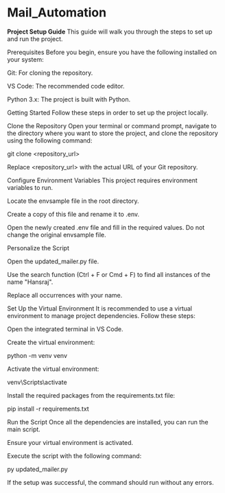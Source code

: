 # Mail_Automation
**Project Setup Guide**
This guide will walk you through the steps to set up and run the project.

Prerequisites
Before you begin, ensure you have the following installed on your system:

Git: For cloning the repository.

VS Code: The recommended code editor.

Python 3.x: The project is built with Python.

Getting Started
Follow these steps in order to set up the project locally.

Clone the Repository
Open your terminal or command prompt, navigate to the directory where you want to store the project, and clone the repository using the following command:

git clone <repository_url>

Replace <repository_url> with the actual URL of your Git repository.

Configure Environment Variables
This project requires environment variables to run.

Locate the envsample file in the root directory.

Create a copy of this file and rename it to .env.

Open the newly created .env file and fill in the required values. Do not change the original envsample file.

Personalize the Script

Open the updated_mailer.py file.

Use the search function (Ctrl + F or Cmd + F) to find all instances of the name "Hansraj".

Replace all occurrences with your name.

Set Up the Virtual Environment
It is recommended to use a virtual environment to manage project dependencies. Follow these steps:

Open the integrated terminal in VS Code.

Create the virtual environment:

python -m venv venv

Activate the virtual environment:

venv\Scripts\activate

Install the required packages from the requirements.txt file:

pip install -r requirements.txt

Run the Script
Once all the dependencies are installed, you can run the main script.

Ensure your virtual environment is activated.

Execute the script with the following command:

py updated_mailer.py

If the setup was successful, the command should run without any errors.